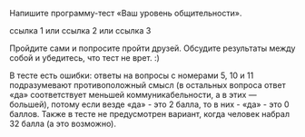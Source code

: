 Напишите программу-тест «Ваш уровень общительности».

ссылка 1 или ссылка 2 или ссылка 3

Пройдите сами и попросите пройти друзей. Обсудите результаты между собой и убедитесь, что тест не врет. :)

В тесте есть ошибки: ответы на вопросы с номерами 5, 10 и 11 подразумевают противоположный смысл (в остальных вопроса ответ «да» соответствует меньшей коммуникабельности, а в этих — большей), потому если везде «да» - это 2 балла, то в них - «да» - это 0 баллов. Также в тесте не предусмотрен вариант, когда человек набрал 32 балла (а это возможно).
